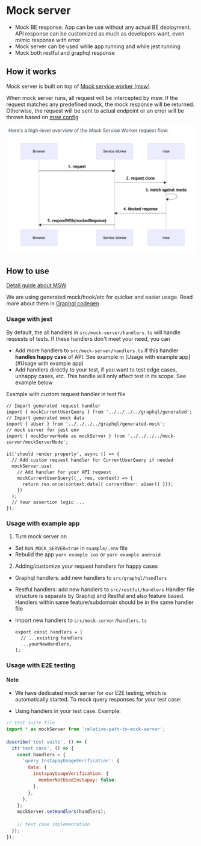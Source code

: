 # Mock server

- Mock BE response. App can be use without any actual BE deployment. API response can be customized as much as developers want, even mimic response with error
- Mock server can be used while app running and while jest running
- Mock both restful and graphql response

## How it works

Mock server is built on top of [Mock service worker (msw)](https://mswjs.io)

When mock server runs, all request will be intercepted by msw. If the request matches any predefined mock, the mock response will be returned. Otherwise, the request will be sent to actual endpoint or an error will be thrown based on [msw config](https://mswjs.io/docs/recipes/debugging-uncaught-requests#enable-onunhandledrequest-option)

![Mock server - High level how it works](assets/mock-server-highlevel-how-it-works.png)

## How to use

[Detail guide about MSW](https://mswjs.io/docs/)

We are using generated mock/hook/etc for quicker and easier usage. Read more about them in [Graphql codegen](GRAPHQL_CODEGEN.md)

### Usage with jest

By default, the all handlers in `src/mock-server/handlers.ts` will handle requests of tests. If these handlers don't meet your need, you can

- Add more handlers to `src/mock-server/handlers.ts` if this handler **handles happy case** of API. See example in [Usage with example app](#Usage with example app)
- Add handlers directly to your test, if you want to test edge cases, unhappy cases, etc. This handle will only affect test in its scope. See example below

Example with custom request handler in test file

```tsx
// Import generated request handler
import { mockCurrentUserQuery } from '../../../../graphql/generated';
// Import generated mock data
import { aUser } from '../../../../graphql/generated-mock';
// mock server for jest env
import { mockServerNode as mockServer } from '../../../../mock-server/mockServerNode';

it('should render properly', async () => {
  // Add custom request handler for CurrentUserQuery if needed
  mockServer.use(
    // Add handler for your API request
    mockCurrentUserQuery((_, res, context) => {
      return res.once(context.data({ currentUser: aUser() }));
    })
  );
  // Your assertion logic ...
});
```

### Usage with example app

1. Turn mock server on

- Set `RUN_MOCK_SERVER=true` in `example/.env` file
- Rebuild the app `yarn example ios` or `yarn example android`

2. Adding/customize your request handlers for happy cases

- Graphql handlers: add new handlers to `src/graphql/handlers`
- Restful handlers: add new handlers to `src/restful/handlers`
  Handler file structure is separate by Graphql and Restful and also feature based. Handlers within same feature/subdomain should be in the same handler file
- Import new handlers to `src/mock-server/handlers.ts`

  ```tsx
  export const handlers = [
    // ...existing handlers
    ...yourNewHandlers,
  ];
  ```

### Usage with E2E testing

#### Note

- We have dedicated mock server for our E2E testing, which is automatically started. To mock query responses for your test case:

- Using handlers in your test case. Example:

```js
// test suite file
import * as mockServer from 'relative-path-to-mock-server';

describe('test suite', () => {
  it('test case', () => {
    const handlers = {
      'query InstapayUsageVerification': {
        data: {
          instapayUsageVerification: {
            memberNotUsedInstapay: false,
          },
        },
      },
    };
    mockServer.setHandlers(handlers);

    // test case implementation
  });
});
```
